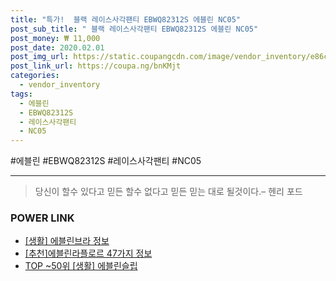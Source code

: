 ```yaml
--- 
title: "특가!  블랙 레이스사각팬티 EBWQ82312S 에블린 NC05" 
post_sub_title: " 블랙 레이스사각팬티 EBWQ82312S 에블린 NC05" 
post_money: ₩ 11,000 
post_date: 2020.02.01 
post_img_url: https://static.coupangcdn.com/image/vendor_inventory/e86c/1f96ec6f637470cac02284ad8eef17cf54ac1d45352d6101bb5894aeb516.jpg 
post_link_url: https://coupa.ng/bnKMjt 
categories: 
  - vendor_inventory 
tags: 
  - 에블린 
  - EBWQ82312S 
  - 레이스사각팬티 
  - NC05 
--- 
```

  #에블린 #EBWQ82312S #레이스사각팬티 #NC05 
<hr> 

> 당신이 할수 있다고 믿든 할수 없다고 믿든 믿는 대로 될것이다.–  헨리 포드 


### POWER LINK

* <a href="https://blog.naver.com/sakai111/221766238071" target="_blank"> [생활] 에블린브라 정보 </a>
* <a href="https://blog.naver.com/fasyy4321/221789603703" target="_blank">[추천]에블린라플로르 47가지 정보</a>
* <a href="https://blog.naver.com/an0733/221786135112" target="_blank"> TOP ~50위 [생활] 에블린슬립</a>
